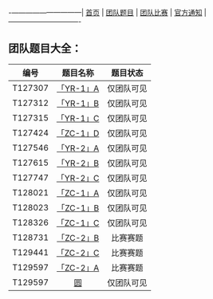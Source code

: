 -——————————|  [首页](https://andysun06.github.io/noip-zcyqsxz/)  |  [团队题目](https://andysun06.github.io/noip-zcyqsxz-tdtm/)  |  [团队比赛](https://andysun06.github.io/noip-zcyqsxz-tdbs/)  |  [官方通知](https://andysun06.github.io/noip-zcyqsxz-gftz/)  |——————————-

## 团队题目大全：

|编号|题目名称|题目状态|
|:--:|:--:|:--:|
|T127307|[「YR-1」A](https://www.luogu.com.cn/problem/T127307) |仅团队可见|
|T127312|[「YR-1」B](https://www.luogu.com.cn/problem/T127312) |仅团队可见|
|T127315|[「YR-1」C](https://www.luogu.com.cn/problem/T127315) |仅团队可见|
|T127424|[「ZC-1」D](https://www.luogu.com.cn/problem/T127424) |仅团队可见|
|T127546|[「YR-2」A](https://www.luogu.com.cn/problem/T127546) |仅团队可见|
|T127615|[「YR-2」B](https://www.luogu.com.cn/problem/T127615) |仅团队可见|
|T127747|[「YR-2」C](https://www.luogu.com.cn/problem/T127747) |仅团队可见|
|T128021|[「ZC-1」A](https://www.luogu.com.cn/problem/T128021) |仅团队可见|
|T128023|[「ZC-1」B](https://www.luogu.com.cn/problem/T128023) |仅团队可见|
|T128326|[「ZC-1」C](https://www.luogu.com.cn/problem/T128326) |仅团队可见|
|T128731|[「ZC-2」B](https://www.luogu.com.cn/problem/T128731) |比赛赛题|
|T129441|[「ZC-2」C](https://www.luogu.com.cn/problem/T129441) |比赛赛题|
|T129597|[「ZC-2」A](https://www.luogu.com.cn/problem/T129597) |比赛赛题|
|T129597|[圆](https://www.luogu.com.cn/problem/T130951) |仅团队可见|
